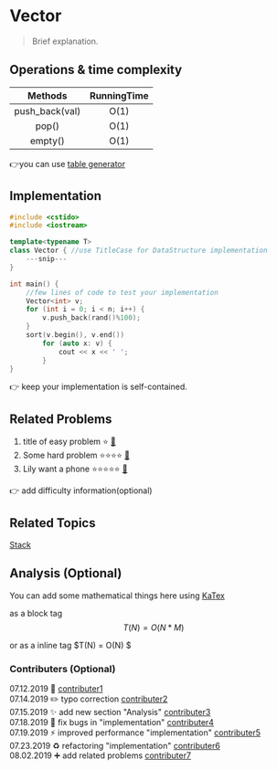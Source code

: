 # Vector
> Brief explanation.

## Operations & time complexity

|  Methods  | RunningTime |
|:---------:|:-----------:|
| push_back(val) |     O(1)    |
|   pop()   |     O(1)    |
|  empty()  |     O(1)    |

:point_right:you can use [table generator](https://www.tablesgenerator.com/markdown_tables)  

## Implementation

```cpp
#include <cstido>
#include <iostream>

template<typename T>
class Vector { //use TitleCase for DataStructure implementation
    ---snip---
}

int main() {
    //few lines of code to test your implementation
    Vector<int> v;
    for (int i = 0; i < n; i++) {
        v.push_back(rand()%100);
    }
    sort(v.begin(), v.end())
        for (auto x: v) {
            cout << x << ' ';
        }
}
```
:point_right: keep your implementation is self-contained.

## Related Problems
1. title of easy problem :star: [:link:](https://codeforces.com/problemset/problem/1199/A)
2. Some hard problem :star::star::star::star: [:link:](https://codeforces.com)
3. Lily want a phone :star::star::star::star::star: [:link:](https://codeforces.com)


:point_right: add difficulty information(optional)

## Related Topics
[Stack](https://icpc.ninja)

## Analysis (Optional)
You can add some mathematical things here using [KaTex](https://katex.org/docs/supported.html)

as a block tag
$$
    T(N) = O(N*M)
$$

or as a inline tag $T(N) = O(N) $

### Contributers (Optional)
07.12.2019 :tada: [contributer1](https://github.com/jchrys)  
07.14.2019 :pencil2: typo correction [contributer2](https://github.com/jchrys)  
07.15.2019 :sparkles: add new section "Analysis" [contributer3](https://github.com/jchrys)   
07.18.2019 :bug: fix bugs in  "implementation" [contributer4](https://github.com/jchrys)   
07.19.2019 :zap: improved performance "implementation" [contributer5](https://github.com/jchrys)   
07.23.2019 :recycle: refactoring "implementation" [contributer6](https://github.com/jchrys)   
08.02.2019 :heavy_plus_sign: add related problems [contributer7](https://github.com/jchrys)
